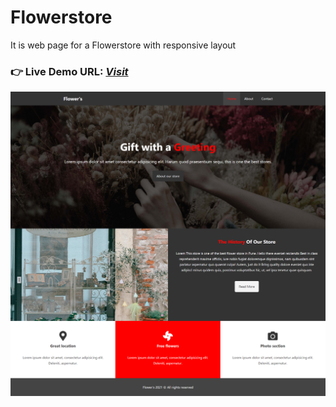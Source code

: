 # Flowerstore

It is web page for a Flowerstore with responsive layout

<!--link-->

### **👉 Live Demo URL:** <a href="https://shreyash00007.github.io/Flowerstore/">**_Visit_**</a>

![site_preview](./Img/site.png)
